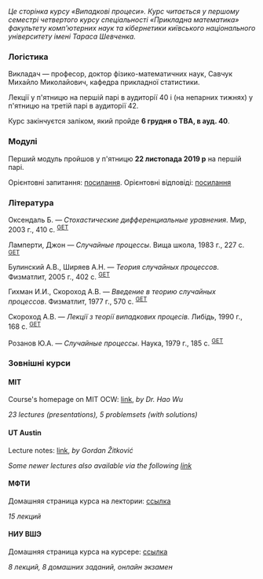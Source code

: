 <i class="text-muted">Це сторінка курсу &laquo;Випадкові процеси&raquo;. Курс читається у першому семестрі четвертого курсу спеціальності &laquo;Прикладна математика&raquo; факультету комп'ютерних наук та кібернетики київського національного університету імені Тараса Шевченка.</i>

<div class="mt-2 mb-2 pl-3 pr-3 pb-2 pt-2 border border-primary rounded bg-white">
    <h3 class="text-primary">Логістика</h3>
    <p>
        Викладач &mdash; професор, доктор фізико-математичних наук, Савчук Михайло Миколайович, кафедра прикладної статистики.
    </p>
    <p>
        Лекції у п'ятницю на першій парі в аудиторії 40 і (на непарних тижнях) у п'ятницю на третій парі в аудиторії 42.
    </p>
    <p>
        Курс закінчуєтся заліком, який пройде <b class="text-danger">6 грудня о TBA, в ауд. 40</b>.
    </p>
</div>

<div class="mt-2 mb-2 pl-3 pr-3 pb-2 pt-2 border border-danger rounded bg-white">
    <h3 class="text-danger">Модулі</h3>
    <p>
        Перший модуль пройшов у п'ятницю <b>22&nbsp;листопада 2019&nbsp;р</b> на першій парі.
    </p>
    <p>
        Орієнтовні запитання: <a href="exams/questions.html">посилання</a>.
        Орієнтовні відповіді: <a href="exams/answers.pdf">посилання</a>
    </p>
</div>

<div class="mt-2 mb-2 pl-3 pr-3 pb-2 pt-2 border border-primary rounded bg-white">
    <h3 class="text-primary">Література</h3>
    <p>
        Оксендаль&nbsp;Б. &mdash; <i>Стохастические дифференциальные уравнения</i>. Мир, 2003&nbsp;г., 410&nbsp;с. <sup><a class="badge badge-success" href="books/Оксендаль-Б.-Стохастические-дифференциальные-уравнения-Мир-2003.djvu">GET</a></sup>
    </p>
    <p>
        Ламперти, Джон &mdash; <i>Случайные процессы</i>. Вища школа, 1983&nbsp;г., 227&nbsp;с. <sup><a class="badge badge-success" href="books/Ламперти,-Джон-Случайные-процессы.-Обзор-математической-теории-Вища-школа-1983.djvu">GET</a></sup>
    </p>
    <p>
        Булинский&nbsp;А.В., Ширяев&nbsp;А.Н. &mdash; <i>Теория случайных процессов</i>. Физматлит, 2005&nbsp;г., 402&nbsp;с. <sup><a class="badge badge-success" href="books/Булинский-А.В.,-Ширяев-А.Н.-Теория-случайных-процессов-Физматлит-2005.pdf">GET</a></sup>
    </p>
    <p>
        Гихман&nbsp;И.И., Скороход&nbsp;А.В. &mdash; <i>Введение в теорию случайных процессов</i>. Физматлит, 1977&nbsp;г., 570&nbsp;с. <sup><a class="badge badge-success" href="books/Гихман-И.И.,-Скороход-А.В.-Введение-теорию-случайных-процессов-Физматлит-1977.pdf">GET</a></sup>
    </p>
    <p>
        Скороход&nbsp;А.В. &mdash; <i>Лекції з теорії випадкових процесів</i>. Либідь, 1990&nbsp;г., 168&nbsp;с. <sup><a class="badge badge-success" href="books/Скороход-А.В.-Лекції-з-теорії-випадкових-процесів-Либідь-1990.pdf">GET</a></sup>
    </p>
    <p>
        Розанов&nbsp;Ю.А. &mdash; <i>Случайные процессы</i>. Наука, 1979&nbsp;г., 185&nbsp;с. <sup><a class="badge badge-success" href="books/Розанов-Ю.А.-Случайные-процессы-Наука-1979.djvu">GET</a></sup>
    </p>
</div>

<div class="mt-2 mb-2 pl-3 pr-3 pb-2 pt-2 border border-secondary rounded bg-white">
    <h3 class="text-secondary">Зовнішні курси</h3>
    <h4 class="text-secondary">MIT</h4>
    <p>
        Course's homepage on MIT OCW: <a href="https://ocw.mit.edu/courses/mathematics/18-445-introduction-to-stochastic-processes-spring-2015/">link</a>, <i>by Dr. Hao Wu</i>
        <!-- You can also download the compact archive: [7-zip](18-445-Introduction-to-Stochastic-Processes-Spring'15/all.7z) -->
    </p>
    <p>
        <i class="text-muted">23 lectures (presentations), 5 problemsets (with solutions)</i>
    </p>
    <h4 class="text-secondary">UT Austin</h4>
    <p>
        Lecture notes: <a href="https://web.ma.utexas.edu/users/gordanz/notes/introduction_to_stochastic_processes.pdf">link</a>, <i>by Gordan Žitković</i>
    </p>
    <p>
        <i class="text-muted">Some newer lectures also available via the following <a href="https://web.ma.utexas.edu/users/gordanz/lecture_notes_page.html">link</a></i>
    </p>
    <h4 class="text-secondary">МФТИ</h4>
    <p>
        Домашняя страница курса на лектории: <a href="https://lectoriy.mipt.ru/course/Maths-StochasticProcesses-15L">ссылка</a>
    </p>
    <p>
        <i class="text-muted">15 лекций</i>
    </p>
    <h4 class="text-secondary">НИУ ВШЭ</h4>
    <p>
        Домашняя страница курса на курсере: <a href="https://www.coursera.org/learn/stochasticprocesses/home/welcome">ссылка</a>
    </p>
    <p>
        <i class="text-muted">8 лекций, 8 домашних заданий, онлайн экзамен</i>
    </p>
    <!--
    <p>
        Здесь будут мои решения задач (единственное, чего нет в бесплатной версии курса):
        <ol>
            <li>
                Introduction &amp; Renewal theory 
                <sup>
                    <a class="badge badge-success" href="hse/1_sol.pdf">
                        GET
                    </a>
                </sup>
            </li>
            <li>
                Poisson processes &amp; Queueing theory 
                <sup>
                    <a class="badge badge-success" href="hse/2_sol.pdf">
                        GET
                    </a>
                </sup>
            </li>
            <li>
                Markov Chains 
                <sup>
                    <a class="badge badge-success" href="hse/3_sol.pdf">
                        GET
                    </a>
                </sup>
            </li>
            <li>
                Gaussian processes 
                <sup>
                    <a class="badge badge-success" href="hse/4_sol.pdf">
                        GET
                    </a>
                </sup>
            </li>
            <li>
                Stationarity and Linear filters 
                <sup>
                    <a class="badge badge-success" href="hse/5_sol.pdf">
                        GET
                    </a>
                </sup>
            </li>
            <li>
                Ergodicity, differentiability, continuity 
                <sup>
                    <a class="badge badge-success" href="hse/6_sol.pdf">
                        GET
                    </a>
                </sup>
            </li>
            <li>
                Stochastic integration &amp; Ito formula 
                <sup>
                    <a class="badge badge-success" href="hse/7_sol.pdf">
                        GET
                    </a>
                </sup>
            </li>
            <li>
                Ergodicity, differentiability, continuity 
                <sup>
                    <a class="badge badge-success" href="hse/8_sol.pdf">
                        GET
                    </a>
                </sup>
            </li>
        </ol>
    </p>
    -->
</div>
